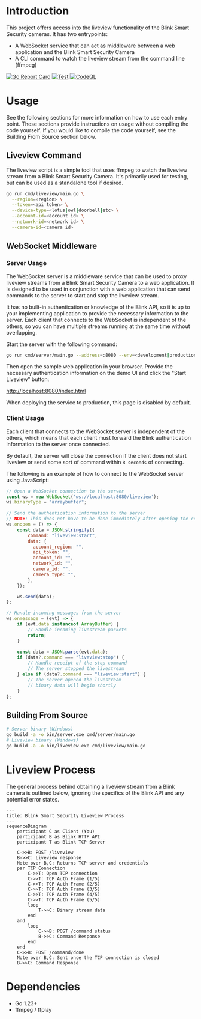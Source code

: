 # Introduction

This project offers access into the liveview functionality of the Blink Smart
Security cameras. It has two entrypoints:

- A WebSocket service that can act as middleware between a web application and
the Blink Smart Security Camera
- A CLI command to watch the liveview stream from the command line (ffmpeg)

[![Go Report Card](https://goreportcard.com/badge/github.com/amattu2/blink-liveview-middleware)](https://goreportcard.com/report/github.com/amattu2/blink-liveview-middleware)
[![Test](https://github.com/amattu2/blink-liveview-middleware/actions/workflows/test.yml/badge.svg)](https://github.com/amattu2/blink-liveview-middleware/actions/workflows/test.yml)
[![CodeQL](https://github.com/amattu2/blink-liveview-middleware/actions/workflows/codeql.yml/badge.svg)](https://github.com/amattu2/blink-liveview-middleware/actions/workflows/codeql.yml)

# Usage

See the following sections for more information on how to use each entry point.
These sections provide instructions on usage without compiling the code yourself.
If you would like to compile the code yourself, see the
Building From Source section below.

## Liveview Command

The liveview script is a simple tool that uses ffmpeg to watch the
liveview stream from a Blink Smart Security Camera. It's primarily used for testing,
but can be used as a standalone tool if desired.

```bash
go run cmd/liveview/main.go \
  --region=<region> \
  --token=<api token> \
  --device-type=<lotus|owl|doorbell|etc> \
  --account-id=<account id> \
  --network-id=<network id> \
  --camera-id=<camera id>
```

## WebSocket Middleware

### Server Usage

The WebSocket server is a middleware service that can be used to proxy
liveview streams from a Blink Smart Security Camera to a web application. It
is designed to be used in conjunction with a web application that can send
commands to the server to start and stop the liveview stream.

It has no built-in authentication or knowledge of the Blink API, so it is up to
your implementing application to provide the necessary information to the server.
Each client that connects to the WebSocket is independent of the others, so
you can have multiple streams running at the same time without overlapping.

Start the server with the following command:

```bash
go run cmd/server/main.go --address=:8080 --env=<development|production>
```

Then open the sample web application in your browser. Provide the necessary
authentication information on the demo UI and click the "Start Liveview" button:

<http://localhost:8080/index.html>

When deploying the service to production, this page is disabled by default.

### Client Usage

Each client that connects to the WebSocket server is independent of the others,
which means that each client must forward the Blink authentication information
to the server once connected.

By default, the server will close the connection if the client does not start
liveview or send some sort of command within `8 seconds` of connecting.

The following is an example of how to connect to the WebSocket server using
JavaScript:

```javascript
// Open a WebSocket connection to the server
const ws = new WebSocket('ws://localhost:8080/liveview');
ws.binaryType = "arraybuffer";

// Send the authentication information to the server
// NOTE: This does not have to be done immediately after opening the connection
ws.onopen = () => {
    const data = JSON.stringify({
        command: "liveview:start",
        data: {
          account_region: "",
          api_token: "",
          account_id: "",
          network_id: "",
          camera_id: "",
          camera_type: "",
        },
    });

    ws.send(data);
};

// Handle incoming messages from the server
ws.onmessage = (evt) => {
    if (evt.data instanceof ArrayBuffer) {
        // Handle incoming livestream packets
        return;
    }

    const data = JSON.parse(evt.data);
    if (data?.command === "liveview:stop") {
        // Handle receipt of the stop command
        // The server stopped the livestream
    } else if (data?.command === "liveview:start") {
        // The server opened the livestream
        // binary data will begin shortly
    }
};
```

## Building From Source

```bash
# Server binary (Windows)
go build -a -o bin/server.exe cmd/server/main.go
# Liveview binary (Windows)
go build -a -o bin/liveview.exe cmd/liveview/main.go
```

# Liveview Process

The general process behind obtaining a liveview stream from a Blink camera is
outlined below, ignoring the specifics of the Blink API and any potential error states.

```mermaid
---
title: Blink Smart Security Liveview Process
---
sequenceDiagram
    participant C as Client (You)
    participant B as Blink HTTP API
    participant T as Blink TCP Server

    C->>B: POST /liveview
    B->>C: Liveview response 
    Note over B,C: Returns TCP server and credentials
    par TCP Connection
        C->>T: Open TCP connection
        C->>T: TCP Auth Frame (1/5)
        C->>T: TCP Auth Frame (2/5)
        C->>T: TCP Auth Frame (3/5)
        C->>T: TCP Auth Frame (4/5)
        C->>T: TCP Auth Frame (5/5)
        loop
            T->>C: Binary stream data
        end
    and
        loop
            C->>B: POST /command status
            B->>C: Command Response
        end
    end
    C->>B: POST /command/done
    Note over B,C: Sent once the TCP connection is closed
    B->>C: Command Response
```

# Dependencies

- Go 1.23+
- ffmpeg / ffplay
